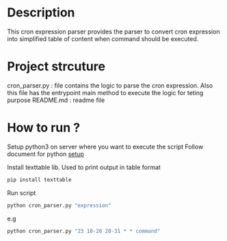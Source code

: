 # Description
This cron expression parser provides the parser to convert cron expression into simplified table of content when command should be executed.

# Project strcuture
cron_parser.py : file contains the logic to parse the cron expression. Also this file has the entrypoint main method to execute the logic for teting purpose
README.md  : readme file

# How to run ?
Setup python3 on server where you want to execute the script
Follow document for python [setup](https://realpython.com/installing-python/)

Install texttable lib. Used to print output in table format

```bash
pip install texttable
```
Run script

```bash
python cron_parser.py "expression"
```

e.g

```bash
python cron_parser.py "23 10-20 20-31 * * command"
```

